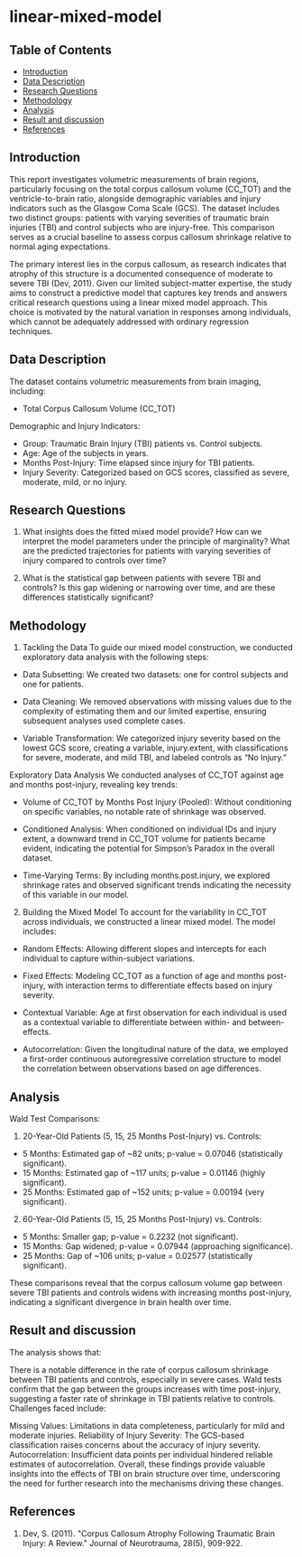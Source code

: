 # linear-mixed-model


## Table of Contents

- [Introduction](#introduction)
- [Data Description](#data-description)
- [Research Questions](#research-questions)
- [Methodology](#methodology)
- [Analysis](#analysis)
- [Result and discussion](#result-and-discussion)
- [References](#references)


## Introduction
This report investigates volumetric measurements of brain regions, particularly focusing on the total corpus callosum volume (CC_TOT) and the ventricle-to-brain ratio, alongside demographic variables and injury indicators such as the Glasgow Coma Scale (GCS). The dataset includes two distinct groups: patients with varying severities of traumatic brain injuries (TBI) and control subjects who are injury-free. This comparison serves as a crucial baseline to assess corpus callosum shrinkage relative to normal aging expectations.

The primary interest lies in the corpus callosum, as research indicates that atrophy of this structure is a documented consequence of moderate to severe TBI (Dev, 2011). Given our limited subject-matter expertise, the study aims to construct a predictive model that captures key trends and answers critical research questions using a linear mixed model approach. This choice is motivated by the natural variation in responses among individuals, which cannot be adequately addressed with ordinary regression techniques.


## Data Description

The dataset contains volumetric measurements from brain imaging, including:

- Total Corpus Callosum Volume (CC_TOT)

Demographic and Injury Indicators:
- Group: Traumatic Brain Injury (TBI) patients vs. Control subjects.
- Age: Age of the subjects in years.
- Months Post-Injury: Time elapsed since injury for TBI patients.
- Injury Severity: Categorized based on GCS scores, classified as severe, moderate, mild, or no injury.

## Research Questions

1. What insights does the fitted mixed model provide?
How can we interpret the model parameters under the principle of marginality? What are the predicted trajectories for patients with varying severities of injury compared to controls over time?

2. What is the statistical gap between patients with severe TBI and controls?
Is this gap widening or narrowing over time, and are these differences statistically significant?

## Methodology

1. Tackling the Data
To guide our mixed model construction, we conducted exploratory data analysis with the following steps:

- Data Subsetting: We created two datasets: one for control subjects and one for patients.

- Data Cleaning: We removed observations with missing values due to the complexity of estimating them and our limited expertise, ensuring subsequent analyses used complete cases.

- Variable Transformation: We categorized injury severity based on the lowest GCS score, creating a variable, injury.extent, with classifications for severe, moderate, and mild TBI, and labeled controls as “No Injury.”

Exploratory Data Analysis
We conducted analyses of CC_TOT against age and months post-injury, revealing key trends:

- Volume of CC_TOT by Months Post Injury (Pooled): Without conditioning on specific variables, no notable rate of shrinkage was observed.

- Conditioned Analysis: When conditioned on individual IDs and injury extent, a downward trend in CC_TOT volume for patients became evident, indicating the potential for Simpson’s Paradox in the overall dataset.

- Time-Varying Terms: By including months.post.injury, we explored shrinkage rates and observed significant trends indicating the necessity of this variable in our model.

2. Building the Mixed Model
To account for the variability in CC_TOT across individuals, we constructed a linear mixed model. The model includes:

- Random Effects: Allowing different slopes and intercepts for each individual to capture within-subject variations.

- Fixed Effects: Modeling CC_TOT as a function of age and months post-injury, with interaction terms to differentiate effects based on injury severity.

- Contextual Variable: Age at first observation for each individual is used as a contextual variable to differentiate between within- and between-effects.

- Autocorrelation: Given the longitudinal nature of the data, we employed a first-order continuous autoregressive correlation structure to model the correlation between observations based on age differences.

## Analysis

Wald Test Comparisons:
1. 20-Year-Old Patients (5, 15, 25 Months Post-Injury) vs. Controls:

- 5 Months: Estimated gap of ~82 units; p-value = 0.07046 (statistically significant).
- 15 Months: Estimated gap of ~117 units; p-value = 0.01146 (highly significant).
- 25 Months: Estimated gap of ~152 units; p-value = 0.00194 (very significant).

2. 60-Year-Old Patients (5, 15, 25 Months Post-Injury) vs. Controls:

- 5 Months: Smaller gap; p-value = 0.2232 (not significant).
- 15 Months: Gap widened; p-value = 0.07944 (approaching significance).
- 25 Months: Gap of ~106 units; p-value = 0.02577 (statistically significant).
  
These comparisons reveal that the corpus callosum volume gap between severe TBI patients and controls widens with increasing months post-injury, indicating a significant divergence in brain health over time.

## Result and discussion

The analysis shows that:

There is a notable difference in the rate of corpus callosum shrinkage between TBI patients and controls, especially in severe cases.
Wald tests confirm that the gap between the groups increases with time post-injury, suggesting a faster rate of shrinkage in TBI patients relative to controls.
Challenges faced include:

Missing Values: Limitations in data completeness, particularly for mild and moderate injuries.
Reliability of Injury Severity: The GCS-based classification raises concerns about the accuracy of injury severity.
Autocorrelation: Insufficient data points per individual hindered reliable estimates of autocorrelation.
Overall, these findings provide valuable insights into the effects of TBI on brain structure over time, underscoring the need for further research into the mechanisms driving these changes.


## References

1. Dev, S. (2011). "Corpus Callosum Atrophy Following Traumatic Brain Injury: A Review." Journal of Neurotrauma, 28(5), 909-922.









